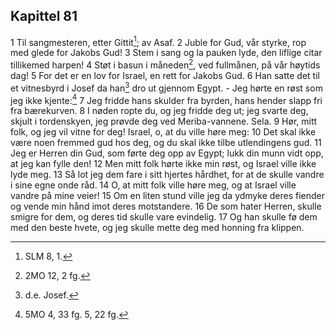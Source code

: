 ## Kapittel 81

1 Til sangmesteren, etter Gittit[^1]; av Asaf.
2 Juble for Gud, vår styrke, rop med glede for Jakobs Gud!
3 Stem i sang og la pauken lyde, den liflige citar tillikemed harpen!
4 Støt i basun i måneden[^2], ved fullmånen, på vår høytids dag!
5 For det er en lov for Israel, en rett for Jakobs Gud.
6 Han satte det til et vitnesbyrd i Josef da han[^3] dro ut gjennom Egypt. - Jeg hørte en røst som jeg ikke kjente:[^4]
7 Jeg fridde hans skulder fra byrden, hans hender slapp fri fra bærekurven.
8 I nøden ropte du, og jeg fridde deg ut; jeg svarte deg, skjult i tordenskyen, jeg prøvde deg ved Meriba-vannene. Sela.
9 Hør, mitt folk, og jeg vil vitne for deg! Israel, o, at du ville høre meg:
10 Det skal ikke være noen fremmed gud hos deg, og du skal ikke tilbe utlendingens gud.
11 Jeg er Herren din Gud, som førte deg opp av Egypt; lukk din munn vidt opp, at jeg kan fylle den!
12 Men mitt folk hørte ikke min røst, og Israel ville ikke lyde meg.
13 Så lot jeg dem fare i sitt hjertes hårdhet, for at de skulle vandre i sine egne onde råd.
14 O, at mitt folk ville høre meg, og at Israel ville vandre på mine veier!
15 Om en liten stund ville jeg da ydmyke deres fiender og vende min hånd imot deres motstandere.
16 De som hater Herren, skulle smigre for dem, og deres tid skulle vare evindelig.
17 Og han skulle fø dem med den beste hvete, og jeg skulle mette deg med honning fra klippen.

[^1]:  SLM 8, 1.
[^2]:  2MO 12, 2 fg.
[^3]:  d.e. Josef.
[^4]:  5MO 4, 33 fg. 5, 22 fg.
